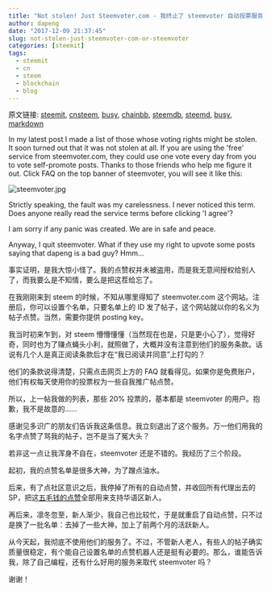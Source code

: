 ```yaml
---
title: "Not stolen! Just Steemvoter.com - 我终止了 steemvoter 自动投票服务"
author: dapeng
date: "2017-12-09 21:37:45"
slug: not-stolen-just-steemvoter-com-or-steemvoter
categories: [steemit]
tags: 
  - steemit
  - cn
  - steem
  - blockchain
  - blog
---
```


原文链接: [steemit](https://steemit.com/steemit/@dapeng/not-stolen-just-steemvoter-com-or-steemvoter), [cnsteem](https://cnsteem.com/steemit/@dapeng/not-stolen-just-steemvoter-com-or-steemvoter), [busy](https://busy.org/steemit/@dapeng/not-stolen-just-steemvoter-com-or-steemvoter), [chainbb](https://chainbb.com/steemit/@dapeng/not-stolen-just-steemvoter-com-or-steemvoter), [steemdb](https://steemdb.com/steemit/@dapeng/not-stolen-just-steemvoter-com-or-steemvoter), [steemd](https://steemd.com/steemit/@dapeng/not-stolen-just-steemvoter-com-or-steemvoter), [busy](https://busy.org/steemit/@dapeng/not-stolen-just-steemvoter-com-or-steemvoter), [markdown](https://raw.githubusercontent.com/pzhaonet/steem_dapeng/master/content/post/not-stolen-just-steemvoter-com-or-steemvoter.md)

In my latest post I made a list of those whose voting rights might be stolen. It soon turned out that it was not stolen at all.  If you are using the 'free' service from steemvoter.com, they could use one vote every day from you to vote self-promote posts. Thanks to those friends who help me figure it out. Click FAQ on the top banner of steemvoter, you will see it like this:

![steemvoter.jpg](https://steemitimages.com/DQmNrL3QkasN2zxyoXn6TGpdFkLGPgA5cTM211edPsVfFcx/steemvoter.jpg)

Strictly speaking, the fault was my carelessness. I never noticed this term. Does anyone really read the service terms before clicking 'I agree'?

I am sorry if any panic was created. We are in safe and peace.

Anyway, I quit steemvoter. What if they use my right to upvote some posts saying that dapeng is a bad guy? Hmm...


事实证明，是我大惊小怪了。我的点赞权并未被盗用，而是我无意间授权给别人了，而我要么是不知情，要么是把这茬给忘了。

在我刚刚来到 steem 的时候，不知从哪里得知了 steemvoter.com 这个网站。注册后，你可以设置个名单，只要名单上的 ID 发了帖子，这个网站就以你的名义为帖子点赞。当然，需要你提供 posting key。

我当时初来乍到，对 steem 懵懵懂懂（当然现在也是，只是更小心了），觉得好奇，同时也为了赚点蝇头小利，就照做了，大概并没有注意到他们的服务条款。话说有几个人是真正阅读条款后才在“我已阅读并同意”上打勾的？

他们的条款说得清楚，只需点击网页上方的 FAQ 就看得见。如果你是免费账户，他们有权每天使用你的投票权为一些自我推广帖点赞。

所以，上一帖我做的列表，那些 20% 投票的，基本都是 steemvoter 的用户。抱歉，我不是故意的……

感谢见多识广的朋友们告诉我这条信息。我立刻退出了这个服务。万一他们用我的名字点赞了骂我的帖子，岂不是当了冤大头？

若非这一点让我浑身不自在，steemvoter 还是不错的。我经历了三个阶段。

起初，我的点赞名单是很多大神，为了蹭点油水。

后来，有了点社区意识之后，我停掉了所有的自动点赞，并收回所有代理出去的 SP，把这[五毛钱的点赞](https://steemit.com/cn/@dapeng/upvote-of-fifty-cents)全部用来支持华语区新人。

再后来，凛冬忽至，新人渐少，我自己也比较忙，于是就重启了自动点赞，只不过是换了一批名单：去掉了一些大神，加上了前两个月的活跃新人。

从今天起，我彻底不使用他们的服务了。不过，不管新人老人，有些人的帖子确实质量很稳定，有个能自己设置名单的点赞机器人还是挺有必要的。那么，谁能告诉我，除了自己编程，还有什么好用的服务来取代 steemvoter 吗？

谢谢！

